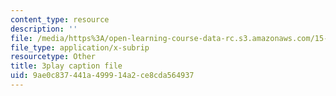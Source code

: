 ```yaml
---
content_type: resource
description: ''
file: /media/https%3A/open-learning-course-data-rc.s3.amazonaws.com/15-960-new-executive-thinking-social-impact-technology-projects-fall-2017-spring-2018/9ae0c837441a499914a2ce8cda564937_Ek90ivXyusk.srt
file_type: application/x-subrip
resourcetype: Other
title: 3play caption file
uid: 9ae0c837-441a-4999-14a2-ce8cda564937
---
```

